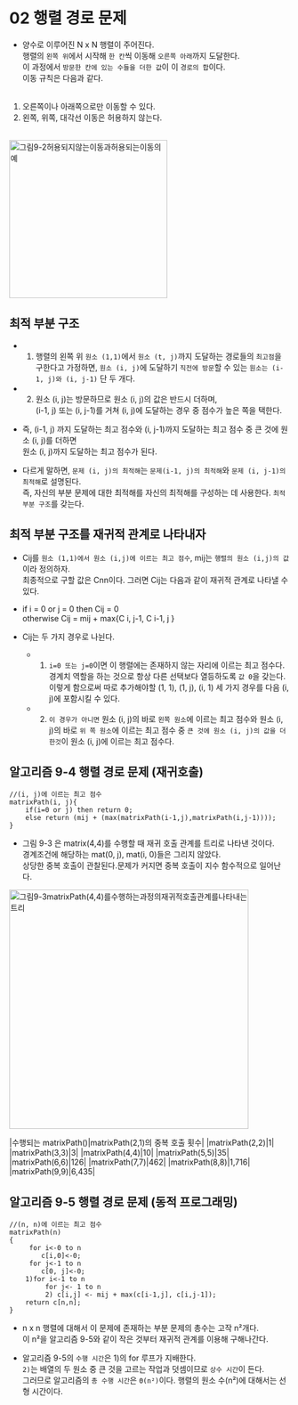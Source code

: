 # 02 행렬 경로 문제

- 양수로 이루어진 N x N 행렬이 주어진다.<br />
행렬의 `왼쪽 위`에서 시작해 `한 칸`씩 이동해 `오른쪽 아래`까지 도달한다.<br />
이 과정에서 `방문한 칸에 있는 수들을 더한 값`이 이 `경로의 합`이다.<br />
이동 규칙은 다음과 같다.<br /><br />

1. 오른쪽이나 아래쪽으로만 이동할 수 있다. <br />
2. 왼쪽, 위쪽, 대각선 이동은 허용하지 않는다.

<br />

<img width="284" alt="그림9-2허용되지않는이동과허용되는이동의예" src="https://user-images.githubusercontent.com/40673012/95649229-729d5900-0b17-11eb-9941-fc7b0def5957.png">

## 최적 부분 구조
- 1. 행렬의 왼쪽 위 `원소 (1,1)`에서 `원소 (t, j)`까지 도달하는 경로들의 `최고점`을 구한다고 가정하면, 
`원소 (i, j)`에 도달하기 `직전에 방문`할 수 있는 `원소는 (i-1, j)와 (i, j-1)` 단 두 개다.
- 2. 원소 (i, j)는 방문하므로 원소 (i, j)의 값은 반드시 더하며, <br />
(i-1, j) 또는 (i, j-1)를 거쳐  (i, j)에 도달하는 경우 중 점수가 높은 쪽을 택한다. <br />

- 즉, (i-1, j) 까지 도달하는 최고 점수와 (i, j-1)까지 도달하는 최고 점수 중 큰 것에 원소 (i, j)를 더하면 <br />
원소 (i, j)까지 도달하는 최고 점수가 된다. 
- 다르게 말하면, `문제 (i, j)의 최적해`는 `문제(i-1, j)의 최적해`와 `문제 (i, j-1)의 최적해`로 설명된다. <br />
즉, 자신의 부분 문제에 대한 최적해를 자신의 최적해를 구성하는 데 사용한다. `최적 부분 구조`를 갖는다.

## 최적 부분 구조를 재귀적 관계로 나타내자
- Cij를 `원소 (1,1)에서 원소 (i,j)에 이르는 최고 점수`, mij는 `행렬의 원소 (i,j)의 값`이라 정의하자. <br />
최종적으로 구할 값은 Cnn이다. 그러면 Cij는 다음과 같이 재귀적 관계로 나타낼 수 있다. 
- if i = 0 or j = 0 then Cij = 0 <br />
otherwise Cij = mij + max{C i, j-1, C i-1, j }<br />

- Cij는 두 가지 경우로 나뉜다.
    - 1. `i=0 또는 j=0`이면 이 행렬에는 존재하지 않는 자리에 이르는 최고 점수다. <br />
    경계치 역할을 하는 것으로 항상 다른 선택보다 열등하도록 `값 0`을 갖는다.
    이렇게 함으로써 따로 추가해야할 (1, 1), (1, j), (i, 1) 세 가지 경우를 다음 (i, j)에 포함시킬 수 있다.
    - 2. `이 경우가 아니면` 원소 (i, j)의 바로 `왼쪽 원소`에 이르는 최고 점수와  원소 (i, j)의 바로 `위 쪽 원소`에 이르는 최고 점수 중 `큰 것에 원소 (i, j)의 값을 더한것`이 원소 (i, j)에 이르는 최고 점수다.


## 알고리즘 9-4 행렬 경로 문제 (재귀호출)
```
//(i, j)에 이르는 최고 점수
matrixPath(i, j){
    if(i=0 or j) then return 0;
    else return (mij + (max(matrixPath(i-1,j),matrixPath(i,j-1))));
}
```

- 그림 9-3 은 matrix(4,4)를 수행할 때 재귀 호출 관계를 트리로 나타낸 것이다. <br />
경계조건에 해당하는 mat(0, j), mat(i, 0)들은 그리지 않았다. <br />
상당한 중복 호출이 관찰된다.문제가 커지면 중복 호출이 지수 함수적으로 일어난다.

<img width="430" alt="그림9-3matrixPath(4,4)를수행하는과정의재귀적호출관계를나타내는트리" src="https://user-images.githubusercontent.com/40673012/95649227-7204c280-0b17-11eb-8238-27d79f72073c.png">

|수행되는 matrixPath()|matrixPath(2,1)의 중복 호출 횟수|
|matrixPath(2,2)|1|
|matrixPath(3,3)|3|
|matrixPath(4,4)|10|
|matrixPath(5,5)|35|
|matrixPath(6,6)|126|
|matrixPath(7,7)|462|
|matrixPath(8,8)|1,716|
|matrixPath(9,9)|6,435|

## 알고리즘 9-5 행렬 경로 문제 (동적 프로그래밍)
```
//(n, n)에 이르는 최고 점수
matrixPath(n)
{
     for i<-0 to n
        c[i,0]<-0;
     for j<-1 to n 
        c[0, j]<-0;
    1)for i<-1 to n
         for j<- 1 to n
         2) c[i,j] <- mij + max(c[i-1,j], c[i,j-1]);
    return c[n,n];
}
```

- n x n 행렬에 대해서 이 문제에 존재하는 부분 문제의 총수는 고작 n²개다. <br />
이 n²을 알고리즘 9-5와 같이 작은 것부터 재귀적 관계를 이용해 구해나간다. <br />

- 알고리즘 9-5의 `수행 시간`은 1)의 for 루프가 지배한다. <br />
`2)`는 배열의 두 원소 중 큰 것을 고르는 작업과 덧셈이므로 `상수 시간`이 든다. <br />
그러므로 알고리즘의 `총 수행 시간`은 `Θ(n²)`이다. 행렬의 원소 수(n²)에 대해서는 선형 시간이다.


